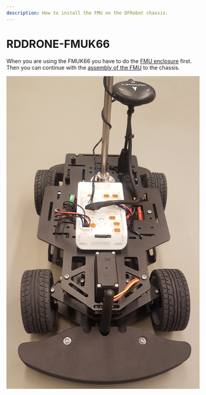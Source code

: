 ```yaml
---
description: How to install the FMU on the DFRobot chassis.
---
```


# RDDRONE-FMUK66

When you are using the FMUK66 you have to do the [FMU enclosure](https://nxp.gitbook.io/nxp-cup/developer-guide/assembly/rddrone-fmuk66/fmu-enclosure) first. Then you can continue with the [assembly of the FMU](https://nxp.gitbook.io/nxp-cup/developer-guide/assembly/rddrone-fmuk66/fmu-assembly) to the chassis.

![Setup with FMU](../../../.gitbook/assets/DFR_FMU_edit.jpg)
